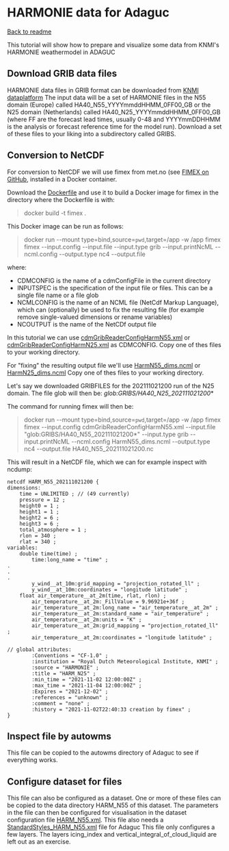 # HARMONIE data for Adaguc

[Back to readme](./Readme.md)

This tutorial will show how to prepare and visualize some data from KNMI's HARMONIE weathermodel in ADAGUC

## Download GRIB data files

HARMONIE data files in GRIB format can be downloaded from [KNMI dataplatform](https://dataplatform.knmi.nl)
The input data will be a set of HARMONIE files in the N55 domain (Europe) called HA40_N55_YYYYmmddHHMM_0FF00_GB or the N25 domain (Netherlands) called HA40_N25_YYYYmmddHHMM_0FF00_GB (where FF are the forecast lead times, usually 0-48 and YYYYmmDDHHMM is the analysis or forecast reference time for the model run).
Download a set of these files to your liking into a subdirectory called GRIBS.

## Conversion to NetCDF

For conversion to NetCDF we will use fimex from met.no (see [FIMEX on GitHub](https://github.com/metno/fimex), installed in a Docker container.

Download the [Dockerfile](data/HARMONIE/Dockerfile) and use it to build a Docker image for fimex in the directory where the Dockerfile is with:

> docker build -t fimex .

This Docker image can be run as follows:

> docker run  --mount type=bind,source=`pwd`,target=/app  -w /app fimex  fimex --input.config <CDMCONFIG> --input.file <INPUTSPEC> --input.type grib --input.printNcML  --ncml.config <NCMLCONFIG> --output.type nc4  --output.file <NCOUTPUT>

where:
* CDMCONFIG is the name of a cdmConfigFile in the current directory
* INPUTSPEC is the specification of the input file or files. This can be a single file name or a file glob
* NCMLCONFIG is the name of an NCML file (NetCdf Markup Language), which can (optionally) be used to fix the resulting file (for example remove single-valued dimensions or rename variables)
* NCOUTPUT is the name of the NetCDf output file

In this tutorial we can use [cdmGribReaderConfigHarmN55.xml](data/HARMONIE/cdmGribReaderConfigHarmN55.xml) or [cdmGribReaderConfigHarmN25.xml](data/HARMONIE/cdmGribReaderConfigHarmN25.xml) as CDMCONFIG. Copy one of thes files to your working directory.

For "fixing" the resulting output file we'll use [HarmN55_dims.ncml](data/HARMONIE/HarmN55_dims.ncml) or [HarmN25_dims.ncml](data/HARMONIE/HarmN25_dims.ncml) Copy one of thes files to your working directory.

Let's say we downloaded GRIBFILES for the 202111021200 run of the N25 domain. The file glob will then be: *glob:GRIBS/HA40_N25_202111021200**

The command for running fimex will then be:
> docker run  --mount type=bind,source=`pwd`,target=/app  -w /app fimex  fimex --input.config cdmGribReaderConfigHarmN55.xml --input.file "glob:GRIBS/HA40_N55_202111021200*" --input.type grib --input.printNcML  --ncml.config HarmN55_dims.ncml --output.type nc4  --output.file HA40_N55_202111021200.nc

This will result in a NetCDF file, which we can for example inspect with ncdump:
```
netcdf HARM_N55_202111021200 {
dimensions:
	time = UNLIMITED ; // (49 currently)
	pressure = 12 ;
	height0 = 1 ;
	height1 = 1 ;
	height2 = 6 ;
	height3 = 6 ;
	total_atmosphere = 1 ;
	rlon = 340 ;
	rlat = 340 ;
variables:
	double time(time) ;
		time:long_name = "time" ;
.
.
.
		y_wind__at_10m:grid_mapping = "projection_rotated_ll" ;
		y_wind__at_10m:coordinates = "longitude latitude" ;
	float air_temperature__at_2m(time, rlat, rlon) ;
		air_temperature__at_2m:_FillValue = 9.96921e+36f ;
		air_temperature__at_2m:long_name = "air_temperature__at_2m" ;
		air_temperature__at_2m:standard_name = "air_temperature" ;
		air_temperature__at_2m:units = "K" ;
		air_temperature__at_2m:grid_mapping = "projection_rotated_ll" ;
		air_temperature__at_2m:coordinates = "longitude latitude" ;

// global attributes:
		:Conventions = "CF-1.0" ;
		:institution = "Royal Dutch Meteorological Institute, KNMI" ;
		:source = "HARMONIE" ;
		:title = "HARM_N25" ;
		:min_time = "2021-11-02 12:00:00Z" ;
		:max_time = "2021-11-04 12:00:00Z" ;
		:Expires = "2021-12-02" ;
		:references = "unknown" ;
		:comment = "none" ;
		:history = "2021-11-02T22:40:33 creation by fimex" ;
}
```
## Inspect file by autowms
This file can be copied to the autowms directory of Adaguc to see if everything works.

## Configure dataset for files
This file can also be configured as a dataset. One or more of these files can be copied to the data directory HARM_N55 of this dataset. The parameters in the file can then be configured for visualisation in the dataset configuration file [HARM_N55.xml](data/HARMONIE/HARM_N55.xml). This file also needs a [StandardStyles_HARM_N55.xml](data/HARMONIE/StandardStyles_HARM_N55.xml) file for Adaguc
This file only configures a few layers. The layers icing_index and vertical_integral_of_cloud_liquid are left out as an exercise.


